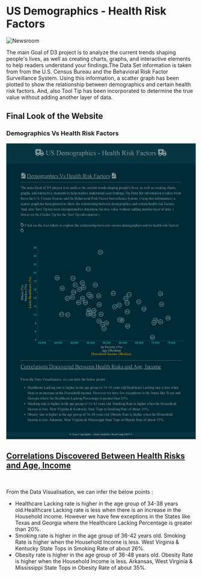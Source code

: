 # US Demographics  - Health Risk Factors

![Newsroom](https://media.giphy.com/media/v2xIous7mnEYg/giphy.gif)

The main Goal of D3 project is to analyze the current trends shaping people's lives, as well as creating charts, graphs, and interactive elements to help readers understand your findings.The Data Set information is taken from from the U.S. Census Bureau and the Behavioral Risk Factor Surveillance System. Using this information, a scatter graph has been plotted to show the relationship between demographics and certain health risk factors. And, also Tool Tip has been incorporated to determine the true value without adding another layer of data. 

## Final Look of the Website

### Demographics Vs Health Risk Factors

![Final_Page](Demographics_HealthRisk.png)
<h2><u>Correlations Discovered Between Health Risks and Age, Income</u></h2><br/>
		  <p> From the Data Visualisation, we can infer the below points : </p> 
		  <ul>
		  <li>Healthcare Lacking rate is higher in the age group of 34-38 years old.Healthcare Lacking rate is less when there is an increase in the Household income. However we have few exceptions in the States like Texas and Georgia where the Healthcare Lacking Percentage is greater than 20%.</li>
		  <li>Smoking rate is higher in the age group of 36-42 years old. Smoking Rate is higher when the Household Income is less. West Virginia & Kentucky State Tops in Smoking Rate of about 26%.</li>
		  <li>Obesity rate is higher in the age group of 36-48 years old. Obesity Rate is higher when the Household Income is less. Arkansas, West Virginia & Mississippi State Tops in Obesity Rate of about 35%. </li>
		  </ul>
